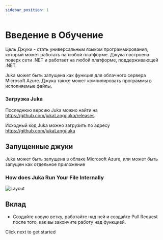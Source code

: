 ```yaml
---
sidebar_position: 1
---
```


# Введение в Обучение

Цель Джуки - стать универсальным языком программирования, который может работать на любой платформе. Джука построена поверх сети .NET и работает на любой платформе, поддерживающей .NET.

Juka может быть запущена как функция для облачного сервера Microsoft Azure. Джука также может компилировать программы в исполняемые файлы.


### Загрузка Juka
Последнюю версию Juka можно найти на https://github.com/jukaLang/juka/releases

Исходный код Juka можно загрузить по адресу https://github.com/jukaLang/juka

## Запущенные джуки
Juka может быть запущена в облаке Microsoft Azure, или может быть запущен как отдельное приложение

### How does Juka Run Your File Internally
![Layout](/img/Runtime.png)

## Вклад
- Создайте новую ветку, работайте над ней и создайте Pull Request после того, как вы закончите работу над функцией.

Click next to get started